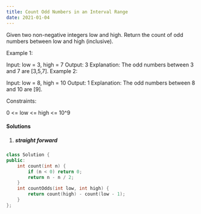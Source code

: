 ```yaml
---
title: Count Odd Numbers in an Interval Range
date: 2021-01-04
---
```

Given two non-negative integers low and high. Return the count of odd numbers between low and high (inclusive).

 

Example 1:

Input: low = 3, high = 7
Output: 3
Explanation: The odd numbers between 3 and 7 are [3,5,7].
Example 2:

Input: low = 8, high = 10
Output: 1
Explanation: The odd numbers between 8 and 10 are [9].
 

Constraints:

0 <= low <= high <= 10^9

#### Solutions

1. ##### straight forward

```cpp
class Solution {
public:
    int count(int n) {
        if (n < 0) return 0;
        return n - n / 2;
    }
    int countOdds(int low, int high) {
        return count(high) - count(low - 1);
    }
};
```